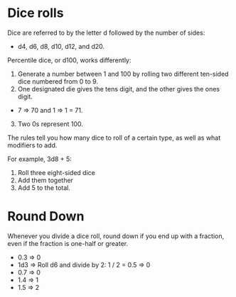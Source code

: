 # Dice rolls
Dice are referred to by the letter d followed by the number of sides:
- d4, d6, d8, d10, d12, and d20.

Percentile dice, or d100, works differently: 
1. Generate a number between 1 and 100 by rolling two different ten-sided dice numbered from 0 to 9.
2. One designated die gives the tens digit, and the other gives the ones digit.
- 7 => 70 and 1 => 1 = 71.
3. Two 0s represent 100.

The rules tell you how many dice to roll of a certain type, as well as what modifiers to add. 

For example, 3d8 + 5: 
1. Roll three eight-sided dice
2. Add them together
3. Add 5 to the total.

# Round Down
Whenever you divide a dice roll, round down if you end up with a fraction, even if the fraction is one-half or greater.
- 0.3 => 0
- 1d3 => Roll d6 and divide by 2: 1 / 2 = 0.5 => 0
- 0.7 => 0
- 1.4 => 1
- 1.5 => 2
